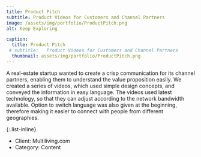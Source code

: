```yaml
---
title: Product Pitch
subtitle: Product Videos for Customers and Channel Partners
image: /assets/img/portfolio/ProductPitch.png
alt: Keep Exploring 

caption:
  title: Product Pitch
 # subtitle:   Product Videos for Customers and Channel Partners
  thumbnail: assets/img/portfolio/ProductPitch.png
---
```

A real-estate startup wanted to create a crisp communication for its channel partners, enabling them to understand the value proposition easily. We created a series of videos, which used simple design concepts, and conveyed the information in easy language. The videos used latest technology, so that they can adjust according to the network bandwidth available. Option to switch language was also given at the beginning, therefore making it easier to connect with people from different geographies.

{:.list-inline}
- Client: Multiliving.com
- Category: Content

